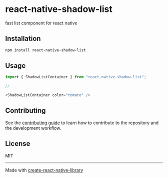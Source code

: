# react-native-shadow-list

fast list component for react native

## Installation

```sh
npm install react-native-shadow-list
```

## Usage

```js
import { ShadowListContainer } from "react-native-shadow-list";

// ...

<ShadowListContainer color="tomato" />
```

## Contributing

See the [contributing guide](CONTRIBUTING.md) to learn how to contribute to the repository and the development workflow.

## License

MIT

---

Made with [create-react-native-library](https://github.com/callstack/react-native-builder-bob)
